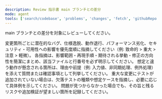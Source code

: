 ```yaml
---
description: Review 指示書 main ブランチとの差分
mode: agent
tools: ['search/codebase', 'problems', 'changes', 'fetch', 'githubRepo', 'edit/editFiles', 'search', 'runTests', 'runCommands', 'runTasks', 'runNotebooks', 'new', 'extensions', 'usages', 'vscodeAPI', 'think', 'testFailure', 'openSimpleBrowser', 'todos', 'Sentry/search_docs', 'github/create_or_update_file', 'serena/*', 'context7/*', 'sequentialthinking/sequentialthinking', 'edit', 'chrome-devtools/*', 'Postgres(LOCAL-supabase)/*', 'supabase/apply_migration', 'supabase/confirm_cost', 'supabase/deploy_edge_function', 'supabase/execute_sql', 'supabase/generate_typescript_types', 'supabase/get_advisors', 'supabase/get_anon_key', 'supabase/get_edge_function', 'supabase/get_logs', 'supabase/list_migrations', 'supabase/list_tables', 'supabase/search_docs', 'unsplash/*', 'vscode/get_terminal_output', 'shadcn-ui/*', 'shadcn/*', 'playwright/browser_navigate', 'playwright/browser_resize', 'playwright/browser_select_option', 'calil-library-mcp/*', 'sequentialthinking/*']
---
```


main ブランチとの差分を対象にレビューしてください。

変更箇所ごとに潜在的なバグ、仕様逸脱、動作退行、パフォーマンス劣化、セキュリティ・可用性への影響を優先度順に指摘してください（例: 致命的 > 重大 > 注意 > 軽微）。
各指摘は、影響範囲・再現手順・期待される挙動・修正の方向性を簡潔にまとめ、該当ファイルと行番号を必ず明示してください。
想定と違う動作が懸念される箇所は、理由や前提（例: 入力値、非同期処理、例外処理）を添えて質問または確認事項として列挙してください。
重大な変更にテストが追加されていない場合は、欠落テストの種類や想定ケースを指摘し、必要に応じて具体例を示してください。
問題が見つからなかった場合でも、その旨と残るリスクや追加検証が望ましい箇所を記録してください。

